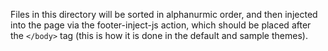 Files in this directory will be sorted in alphanurmic order, and then injected into the page via the footer-inject-js
action, which should be placed after the `</body>` tag (this is how it is done in the default and sample themes).